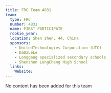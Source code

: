```yaml
---
title: FRC Team 4831
team:
  type: FRC
  number: 4831
  name: FIRST PARTICIPATE
  rookie_year: 
  location: Shen zhen, 44, China
  sponsors:
    - UnitedTechnologies Corporation (UTC)
    - DaDaLeLe
    - Longgang specialized secondary schools
    - Shenzhen LongCheng High School
  links:
    Website: 
---
```

No content has been added for this team